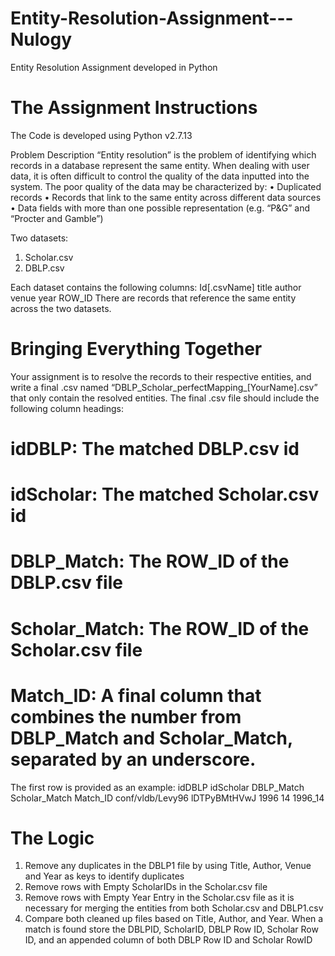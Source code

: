 # Entity-Resolution-Assignment---Nulogy
Entity Resolution Assignment developed in Python 

# The Assignment Instructions
The Code is developed using Python v2.7.13

Problem Description
“Entity resolution” is the problem of identifying which records in a database represent the
same entity. When dealing with user data, it is often difficult to control the quality of the
data inputted into the system. The poor quality of the data may be characterized by:
  • Duplicated records
  • Records that link to the same entity across different data sources
  • Data fields with more than one possible representation (e.g. “P&G” and “Procter and Gamble”)

Two datasets:
  1. Scholar.csv
  2. DBLP.csv

Each dataset contains the following columns:
Id[.csvName] title author venue year ROW_ID
There are records that reference the same entity across the two datasets.

# Bringing Everything Together
Your assignment is to resolve the records to their respective entities, and write a final
.csv named “DBLP_Scholar_perfectMapping_[YourName].csv” that only contain the
resolved entities. The final .csv file should include the following column headings:

# idDBLP: The matched DBLP.csv id
# idScholar: The matched Scholar.csv id
# DBLP_Match: The ROW_ID of the DBLP.csv file
# Scholar_Match: The ROW_ID of the Scholar.csv file
# Match_ID: A final column that combines the number from DBLP_Match and Scholar_Match, separated by an underscore.

The first row is provided as an example:
idDBLP            idScholar   DBLP_Match  Scholar_Match  Match_ID
conf/vldb/Levy96 lDTPyBMtHVwJ 1996        14            1996_14

# The Logic
1) Remove any duplicates in the DBLP1 file by using Title, Author, Venue and Year as keys to identify duplicates
2) Remove rows with Empty ScholarIDs in the Scholar.csv file
3) Remove rows with Empty Year Entry in the Scholar.csv file as it is necessary for merging the entities from both Scholar.csv and DBLP1.csv
4) Compare both cleaned up files based on Title, Author, and Year. When a match is found store the DBLPID, ScholarID, DBLP Row ID, Scholar Row ID, and an appended column of both DBLP Row ID and Scholar RowID
